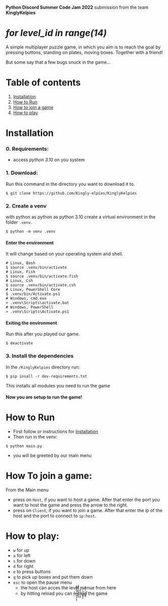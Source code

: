 **Python Discord Summer Code Jam 2022** submission from the team **KinglyKelpies**
# *for level_id in range(14)*
A simple multiplayer puzzle game, 
in which you aim is to reach the goal by pressing buttons, standing on plates, moving boxes.
Together with a friend!

But some say that a few bugs snuck in the game...

# Table of contents
1. [Installation](https://github.com/Kingly-elpies/KinglyKelpies/blob/read-me-update/README.md#installation)
2. [How to Run](https://github.com/Kingly-elpies/KinglyKelpies/blob/read-me-update/README.md#how-to-run)
3. [How to join a game](https://github.com/Kingly-elpies/KinglyKelpies/blob/read-me-update/README.md#how-to-join-a-game)
4. [How to play](https://github.com/Kingly-elpies/KinglyKelpies/blob/read-me-update/README.md#how-to-play)


# Installation
### 0. Requirements:
   - access *python 3.10* on you system

### 1. Download:
   Run this command in the directory you want to download it to.
   ```shell
   $ git clone https://github.com/Kingly-elpies/KinglyKelpies
   ```
 
### 2. Create a venv
  with python as python as python 3.10 create a virtual environment in the folder `.venv`.
  ```shell
  $ python -m venv .venv
  ```

  #### Enter the environment
  It will change based on your operating system and shell.
  ```shell
  # Linux, Bash
  $ source .venv/bin/activate
  # Linux, Fish
  $ source .venv/bin/activate.fish
  # Linux, Csh
  $ source .venv/bin/activate.csh
  # Linux, PowerShell Core
  $ .venv/bin/Activate.ps1
  # Windows, cmd.exe
  > .venv\Scripts\activate.bat
  # Windows, PowerShell
  > .venv\Scripts\Activate.ps1
  ```

  #### Exiting the environment 
  Run this after you played our game.
  ```shell
  $ deactivate
  ```

### 3. Install the dependencies
  In the `/KinglyKelpies` directory run:
  ```shell
  $ pip insall -r dev-requirements.txt
  ```
  This installs all modules you need to run the game

#### Now you are setup to run the game!
  
# How to Run
  - First follow or instructions for [Installation](https://github.com/Kingly-elpies/KinglyKelpies/edit/read-me-update/README.md#installation)
  - Then run in the venv:
  ```shell
  $ python main.py
  ```  
  - you will be greeted by our main menu
  
# How To join a game:
From the Main menu
- press on `Host`, if you want to host a game. After that enter the port you want to host the game and press the arrow to the right.
- press on `Client`, if you want to join a game. After that enter the ip of the host and the port to connect to `ip:host`.

# How to play:
   - `w` for up   
   - `a` for left
   - `s` for down  
   - `d` for right
   - `e` to press buttons
   - `q` to pick up boxes and put them down
   - `esc` to open the pause menu
      - the host can acces the level menue from here
      - by hitting reload you can r̵͎̀e̷̪̤̟̠͓̥͑͋̓́͊̀̚ḻ̸̰̯̏̑͛̂̎̄̽͘ơ̶̮̼̯͋̅͛å̴͇͍̩̲̍̈́͘d̶͇̰͐̓͑͒̕ the game
